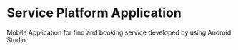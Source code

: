 # Service Platform Application
 Mobile Application for find and booking service developed by using Android Studio
